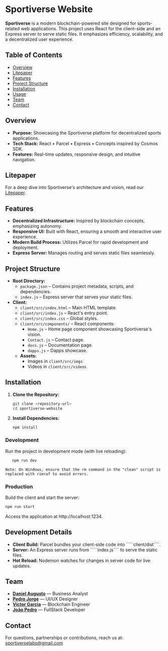 # Sportiverse Website

**Sportiverse** is a modern blockchain-powered site designed for sports-related web applications. This project uses React for the client-side and an Express server to serve static files. It emphasizes efficiency, scalability, and a decentralized user experience.

## Table of Contents

- [Overview](#overview)
- [Litepaper](#litepaper)
- [Features](#features)
- [Project Structure](#project-structure)
- [Installation](#installation)
- [Usage](#usage)
- [Team](#team)
- [Contact](#contact)

## Overview

- **Purpose:** Showcasing the Sportiverse platform for decentralized sports applications.
- **Tech Stack:** React • Parcel • Express • Concepts inspired by Cosmos SDK.
- **Features:** Real-time updates, responsive design, and intuitive navigation.

## Litepaper
For a deep dive into Sportiverse's architecture and vision, read our [Litepaper](https://www.sportiverse.network/docs).

## Features

- **Decentralized Infrastructure:** Inspired by blockchain concepts, emphasizing autonomy.
- **Responsive UI:** Built with React, ensuring a smooth and interactive user experience.
- **Modern Build Process:** Utilizes Parcel for rapid development and deployment.
- **Express Server:** Manages routing and serves static files seamlessly.

## Project Structure

- **Root Directory:**
  - `package.json` – Contains project metadata, scripts, and dependencies.
  - `index.js` – Express server that serves your static files.
- **Client:**
  - `client/src/index.html` – Main HTML template.
  - `client/src/index.js` – React's entry point.
  - `client/src/index.css` – Global styles.
  - `client/src/components/` – React components:
    - `Home.js` – Home page component showcasing Sportiverse's vision.
    - `Contact.js` – Contact page.
    - `docs.js` – Documentation page.
    - `dapps.js` – Dapps showcase.
  - **Assets:**
    - Images in `client/src/imgs`
    - Videos in `client/src/videos`

## Installation

1. **Clone the Repository:**

   ````sh
   git clone <repository-url>
   cd sportiverse-website
   ````
2. **Install Dependencies:**

   ````sh
   npm install
   ````

### Development
Run the project in development mode (with live reloading):

````sh
   npm run dev
   ````

````Note: On Windows, ensure that the rm command in the "clean" script is replaced with rimraf to avoid errors.````

### Production
Build the client and start the server:
````sh
npm run start
````

Access the application at http://localhost:1234.

## Development Details
- **Client Build:** Parcel bundles your client-side code into `````client/dist````.
- **Server:** An Express server runs from `````index.js```` to serve the static files.
- **Hot Reload:** Nodemon watches for changes in server code for live updates.

## Team
- [**Daniel Augusto**](https://github.com/odanielaugusto) — Business Analyst
- [**Pedro Jorge**](https://github.com/PedroJorgeSA) — UI/UX Designer
- [**Victor Garcia**](https://github.com/CryptoVictor) — Blockchain Engineer
- [**João Pedro**](https://github.com/joaoaraujo2006) — FullStack Developer

##  Contact

For questions, partnerships or contributions, reach us at: [sportiverselabs@gmail.com](mailto:sportiverselabs@gmail.com)
